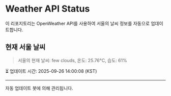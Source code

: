 
# Weather API Status

이 리포지토리는 OpenWeather API를 사용하여 서울의 날씨 정보를 자동으로 업데이트합니다.

## 현재 서울 날씨
> 서울의 현재 날씨: few clouds, 온도: 25.76°C, 습도: 61%

⏳ 업데이트 시간: 2025-09-26 14:00:08 (KST)

---
자동 업데이트 봇에 의해 관리됩니다.
